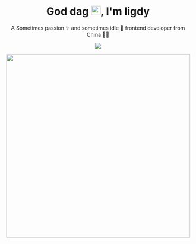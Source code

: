 <!-- 标题 + 个人描述, emoji 取自: http://emojihomepage.com -->
<p align="center">
  <h1 height="200px" align="center">
 God dag <img src="https://cdn.jsdelivr.net/gh/MaleWeb/picture/images/techblog/hi.gif" width="25">, I'm ligdy </h1> <p align="center">A Sometimes passion ✨ and sometimes idle 🥋 frontend developer from China 👨‍💻</p> </p> 

<p align="center">
   <img src="https://streak-stats.demolab.com?user=ligdy7&theme=ayu-mirage&border_radius=0.4)](https://git.io/streak-stats" />
</p>

<p align="center">
   <img width="495" src="https://github-readme-activity-graph.vercel.app/graph?username=ligdy7&theme=react-dark" />
</p>

